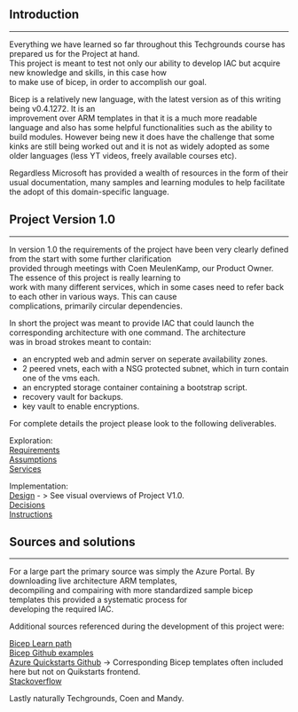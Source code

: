 ## Introduction 
----

Everything we have learned so far throughout this Techgrounds course has prepared us for the Project at hand.  
This project is meant to test not only our ability to develop IAC but acquire new knowledge and skills, in this case how  
to make use of bicep, in order to accomplish our goal.  
  
Bicep is a relatively new language, with the latest version as of this writing being v0.4.1272. It is an  
improvement over ARM templates in that it is a much more readable language and also has some helpful functionalities
such as the ability to build modules. However being new it does have the challenge that some kinks are still being 
worked out and it is not as widely adopted as some older languages (less YT videos, freely available courses etc).

Regardless Microsoft has provided a wealth of resources in the form of their usual documentation, many samples and
learning modules to help facilitate the adopt of this domain-specific language.

## Project Version 1.0
----
In version 1.0 the requirements of the project have been very clearly defined from the start with some further clarification  
provided through meetings with Coen MeulenKamp, our Product Owner. The essence of this project is really learning to  
work with many different services, which in some cases need to refer back to each other in various ways. This can cause  
complications, primarily circular dependencies.  

In short the project was meant to provide IAC that could launch the corresponding architecture with one command. The architecture  
was in broad strokes meant to contain:

-   an encrypted web and admin server on seperate availability zones.
-   2 peered vnets, each with a NSG protected subnet, which in turn contain one of the vms each.
-   an encrypted storage container containing a bootstrap script.
-   recovery vault for backups.
-   key vault to enable encryptions.

For complete details the project please look to the following deliverables.  

Exploration:  
 [Requirements](./Documentation/Exploration/01_Requirements.md)  
 [Assumptions](./Documentation/Exploration/02_Assumptions.md)  
 [Services](./Documentation/Exploration/03_Services.md)  
  
Implementation:  
[Design](./Documentation/Implementation/Design.md)  - > See visual overviews of Project V1.0.  
[Decisions](./Documentation/Implementation/Decisions.md)  
[Instructions](./Documentation/Implementation/Instructions.md)  
  
## Sources and solutions
----
For a large part the primary source was simply the Azure Portal. By downloading live architecture ARM templates,  
decompiling and compairing with more standardized sample bicep templates this provided a systematic process for  
developing the required IAC.

Additional sources referenced during the development of this project were:  

[Bicep Learn path](https://docs.microsoft.com/en-us/azure/azure-resource-manager/bicep/learn-bicep)  
[Bicep Github examples](https://github.com/Azure/bicep/tree/main/docs/examples)  
[Azure Quickstarts Github](https://github.com/Azure/azure-quickstart-templates/tree/master/quickstarts) -> Corresponding Bicep templates often included here but not on Quikstarts frontend.  
[Stackoverflow](https://stackoverflow.com/)

Lastly naturally Techgrounds, Coen and Mandy.